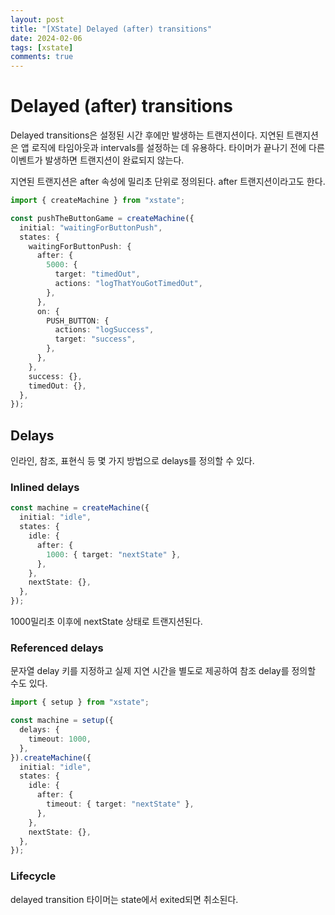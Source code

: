 ```yaml
---
layout: post
title: "[XState] Delayed (after) transitions"
date: 2024-02-06
tags: [xstate]
comments: true
---
```


# Delayed (after) transitions

Delayed transitions은 설정된 시간 후에만 발생하는 트랜지션이다. 지연된 트랜지션은 앱 로직에 타임아웃과 intervals를 설정하는 데 유용하다. 타이머가 끝나기 전에 다른 이벤트가 발생하면 트랜지션이 완료되지 않는다.

지연된 트랜지션은 after 속성에 밀리초 단위로 정의된다. after 트랜지션이라고도 한다.

```typescript
import { createMachine } from "xstate";

const pushTheButtonGame = createMachine({
  initial: "waitingForButtonPush",
  states: {
    waitingForButtonPush: {
      after: {
        5000: {
          target: "timedOut",
          actions: "logThatYouGotTimedOut",
        },
      },
      on: {
        PUSH_BUTTON: {
          actions: "logSuccess",
          target: "success",
        },
      },
    },
    success: {},
    timedOut: {},
  },
});
```

## Delays

인라인, 참조, 표현식 등 몇 가지 방법으로 delays를 정의할 수 있다.

### Inlined delays

```typescript
const machine = createMachine({
  initial: "idle",
  states: {
    idle: {
      after: {
        1000: { target: "nextState" },
      },
    },
    nextState: {},
  },
});
```

1000밀리초 이후에 nextState 상태로 트랜지션된다.

### Referenced delays

문자열 delay 키를 지정하고 실제 지연 시간을 별도로 제공하여 참조 delay를 정의할 수도 있다.

```typescript
import { setup } from "xstate";

const machine = setup({
  delays: {
    timeout: 1000,
  },
}).createMachine({
  initial: "idle",
  states: {
    idle: {
      after: {
        timeout: { target: "nextState" },
      },
    },
    nextState: {},
  },
});
```

### Lifecycle

delayed transition 타이머는 state에서 exited되면 취소된다.
